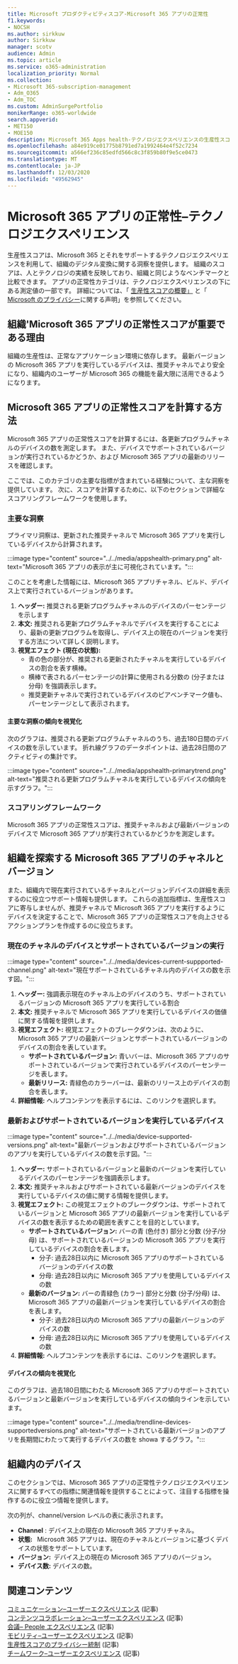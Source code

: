 ```yaml
---
title: Microsoft プロダクティビティスコア-Microsoft 365 アプリの正常性
f1.keywords:
- NOCSH
ms.author: sirkkuw
author: Sirkkuw
manager: scotv
audience: Admin
ms.topic: article
ms.service: o365-administration
localization_priority: Normal
ms.collection:
- Microsoft 365-subscription-management
- Adm_O365
- Adm_TOC
ms.custom: AdminSurgePortfolio
monikerRange: o365-worldwide
search.appverid:
- MET150
- MOE150
description: Microsoft 365 Apps health-テクノロジエクスペリエンスの生産性スコアの詳細。
ms.openlocfilehash: a84e919ce01775b8791ed7a1992464e4f52c7234
ms.sourcegitcommit: a566ef236c85edfd566c8c3f859b80f9e5ce0473
ms.translationtype: MT
ms.contentlocale: ja-JP
ms.lasthandoff: 12/03/2020
ms.locfileid: "49562945"
---
```

# <a name="microsoft-365-apps-health--technology-experiences"></a>Microsoft 365 アプリの正常性–テクノロジエクスペリエンス

生産性スコアは、Microsoft 365 とそれをサポートするテクノロジエクスペリエンスを利用して、組織のデジタル変換に関する洞察を提供します。 組織のスコアは、人とテクノロジの実績を反映しており、組織と同じようなベンチマークと比較できます。 アプリの正常性カテゴリは、テクノロジエクスペリエンスの下にある測定値の一部です。 詳細については、「 [生産性スコアの概要」](productivity-score.md) と「 [Microsoft のプライバシー](https://privacy.microsoft.com/privacystatement)に関する声明」を参照してください。

## <a name="why-your-organization39s-microsoft-365-apps-health-score-matters"></a>組織&#39;Microsoft 365 アプリの正常性スコアが重要である理由

組織の生産性は、正常なアプリケーション環境に依存します。 最新バージョンの Microsoft 365 アプリを実行しているデバイスは、推奨チャネルでより安全になり、組織内のユーザーが Microsoft 365 の機能を最大限に活用できるようになります。

## <a name="how-we-calculate-the-microsoft-365-apps-health-score"></a>Microsoft 365 アプリの正常性スコアを計算する方法

Microsoft 365 アプリの正常性スコアを計算するには、各更新プログラムチャネルのデバイスの数を測定します。 また、デバイスでサポートされているバージョンが実行されているかどうか、および Microsoft 365 アプリの最新のリリースを確認します。

ここでは、このカテゴリの主要な指標が含まれている経験について、主な洞察を提供しています。 次に、スコアを計算するために、以下のセクションで詳細なスコアリングフレームワークを使用します。

### <a name="primary-insight"></a>主要な洞察

プライマリ洞察は、更新された推奨チャネルで Microsoft 365 アプリを実行しているデバイスから計算されます。

:::image type="content" source="../../media/appshealth-primary.png" alt-text="Microsoft 365 アプリの表示が主に可視化されています。":::

このことを考慮した情報には、Microsoft 365 アプリチャネル、ビルド、デバイス上で実行されているバージョンがあります。

1. **ヘッダー:**  推奨される更新プログラムチャネルのデバイスのパーセンテージを示します
1. **本文:**  推奨される更新プログラムチャネルでデバイスを実行することにより、最新の更新プログラムを取得し、デバイス上の現在のバージョンを実行する方法について詳しく説明します。
1. **視覚エフェクト (現在の状態):**
    - 青の色の部分が、推奨される更新されたチャネルを実行しているデバイスの割合を表す横棒。
    - 横棒で表されるパーセンテージの計算に使用される分数の (分子または分母) を強調表示します。
    - 推奨更新チャネルで実行されているデバイスのピアベンチマーク値も、パーセンテージとして表示されます。

#### <a name="trend-visualization-of-the-primary-insight"></a>主要な洞察の傾向を視覚化

次のグラフは、推奨される更新プログラムチャネルのうち、過去180日間のデバイスの数を示しています。 折れ線グラフのデータポイントは、過去28日間のアクティビティの集計です。

:::image type="content" source="../../media/appshealth-primarytrend.png" alt-text="推奨される更新プログラムチャネルを実行しているデバイスの傾向を示すグラフ。":::

### <a name="scoring-framework"></a>スコアリングフレームワーク

Microsoft 365 アプリの正常性スコアは、推奨チャネルおよび最新バージョンのデバイスで Microsoft 365 アプリが実行されているかどうかを測定します。

## <a name="explore-your-organization-microsoft-365-app-channels-and-versions"></a>組織を探索する Microsoft 365 アプリのチャネルとバージョン

また、組織内で現在実行されているチャネルとバージョンデバイスの詳細を表示するのに役立つサポート情報も提供します。 これらの追加指標は、生産性スコアに寄与しませんが、推奨チャネルで Microsoft 365 アプリを実行するようにデバイスを決定することで、Microsoft 365 アプリの正常性スコアを向上させるアクションプランを作成するのに役立ちます。

### <a name="devices-on-current-channel-and-running-supported-versions"></a>現在のチャネルのデバイスとサポートされているバージョンの実行

:::image type="content" source="../../media/devices-current-suppported-channel.png" alt-text="現在サポートされているチャネル内のデバイスの数を示す図。":::

1. **ヘッダー:**  強調表示現在のチャネル上のデバイスのうち、サポートされているバージョンの Microsoft 365 アプリを実行している割合
1. **本文:**  推奨チャネルで Microsoft 365 アプリを実行しているデバイスの価値に関する情報を提供します。
1. **視覚エフェクト:**  視覚エフェクトのブレークダウンは、次のように、Microsoft 365 アプリの最新バージョンとサポートされているバージョンのデバイスの割合を表しています。
    - **サポートされているバージョン:** 青いバーは、Microsoft 365 アプリのサポートされているバージョンで実行されているデバイスのパーセンテージを表します。
    - **最新リリース:** 青緑色のカラーバーは、最新のリリース上のデバイスの割合を表します。
1. **詳細情報:**   ヘルプコンテンツを表示するには、このリンクを選択します。

### <a name="devices-running-latest-and-supported-versions"></a>最新およびサポートされているバージョンを実行しているデバイス

:::image type="content" source="../../media/device-supported-versions.png" alt-text="最新バージョンおよびサポートされているバージョンのアプリを実行しているデバイスの数を示す図。":::

1. **ヘッダー:**  サポートされているバージョンと最新のバージョンを実行しているデバイスのパーセンテージを強調表示します。
1. **本文:**  推奨チャネルおよびサポートされている最新バージョンのデバイスを実行しているデバイスの値に関する情報を提供します。
1. **視覚エフェクト:** この視覚エフェクトのブレークダウンは、サポートされているバージョンと Microsoft 365 アプリの最新バージョンを実行しているデバイスの数を表示するための範囲を表すことを目的としています。
    - **サポートされているバージョン:** バーの青 (色付き) 部分と分数 (分子/分母) は、サポートされているバージョンの Microsoft 365 アプリを実行しているデバイスの割合を表します。
        - 分子: 過去28日以内に Microsoft 365 アプリのサポートされているバージョンのデバイスの数
        - 分母: 過去28日以内に Microsoft 365 アプリを使用しているデバイスの数
    - **最新のバージョン:** バーの青緑色 (カラー) 部分と分数 (分子/分母) は、Microsoft 365 アプリの最新バージョンを実行しているデバイスの割合を表します。
        - 分子: 過去28日以内の Microsoft 365 アプリの最新バージョンのデバイスの数
        - 分母: 過去28日以内に Microsoft 365 アプリを使用しているデバイスの数
1. **詳細情報:**   ヘルプコンテンツを表示するには、このリンクを選択します。

#### <a name="trend-visualization-of-the-devices"></a>デバイスの傾向を視覚化

このグラフは、過去180日間にわたる Microsoft 365 アプリのサポートされているバージョンと最新バージョンを実行しているデバイスの傾向ラインを示しています。

:::image type="content" source="../../media/trendline-devices-supportedversions.png" alt-text="サポートされている最新バージョンのアプリを長期間にわたって実行するデバイスの数を showa するグラフ。":::

## <a name="devices-in-your-organization"></a>組織内のデバイス

このセクションでは、Microsoft 365 アプリの正常性テクノロジエクスペリエンスに関するすべての指標に関連情報を提供することによって、注目する指標を操作するのに役立つ情報を提供します。

次の列が、channel/version レベルの表に表示されます。

- **Channel** : デバイス上の現在の Microsoft 365 アプリチャネル。
- **状態:**   Microsoft 365 アプリは、現在のチャネルとバージョンに基づくデバイスの状態をサポートしています。
- **バージョン:**  デバイス上の現在の Microsoft 365 アプリのバージョン。
- **デバイス数:**  デバイスの数。

## <a name="related-content"></a>関連コンテンツ

[コミュニケーション–ユーザーエクスペリエンス](communication.md) (記事) \
[コンテンツコラボレーション–ユーザーエクスペリエンス](content-collaboration.md) (記事) \
[会議– People エクスペリエンス](meetings.md) (記事) \
[モビリティ–ユーザーエクスペリエンス](mobility.md) (記事) \
[生産性スコアのプライバシー統制](privacy.md) (記事) \
[チームワーク–ユーザーエクスペリエンス](teamwork.md) (記事)